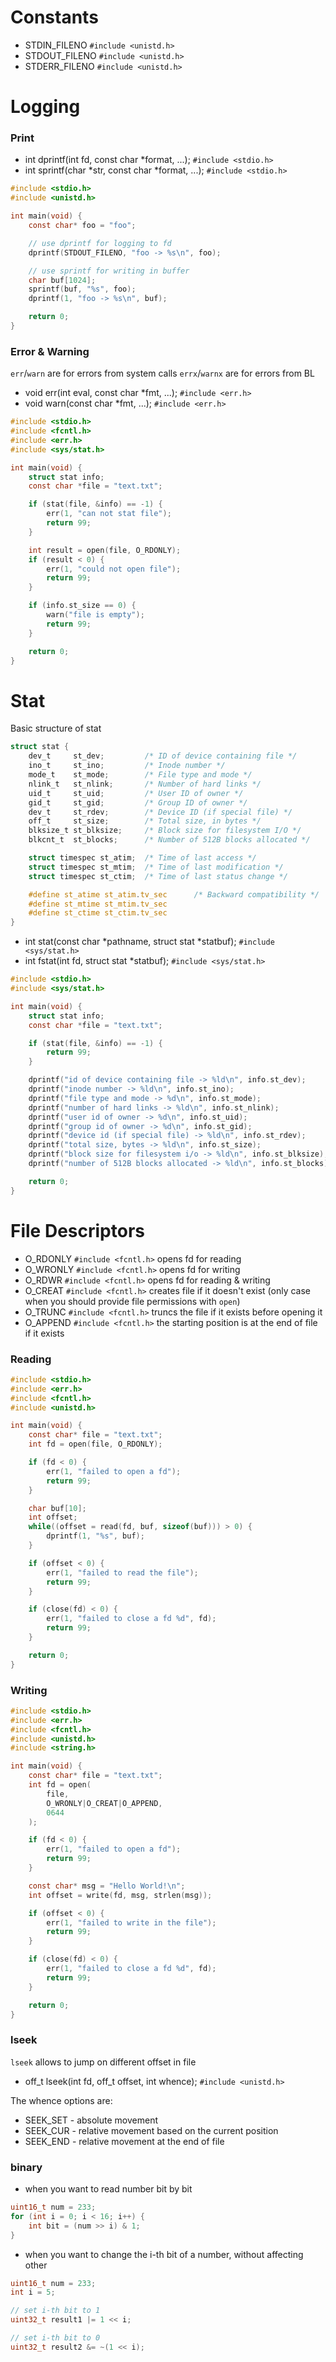 # Constants

- STDIN_FILENO `#include <unistd.h>`
- STDOUT_FILENO `#include <unistd.h>`
- STDERR_FILENO `#include <unistd.h>`

# Logging

### Print

- int dprintf(int fd, const char \*format, ...); `#include <stdio.h>`
- int sprintf(char *str, const char *format, ...); `#include <stdio.h>`

```c
#include <stdio.h>
#include <unistd.h>

int main(void) {
    const char* foo = "foo";

    // use dprintf for logging to fd
    dprintf(STDOUT_FILENO, "foo -> %s\n", foo);

    // use sprintf for writing in buffer
    char buf[1024];
    sprintf(buf, "%s", foo);
    dprintf(1, "foo -> %s\n", buf);

    return 0;
}
```

### Error & Warning

`err`/`warn` are for errors from system calls
`errx`/`warnx` are for errors from BL

- void err(int eval, const char \*fmt, ...); `#include <err.h>`
- void warn(const char \*fmt, ...); `#include <err.h>`

```c
#include <stdio.h>
#include <fcntl.h>
#include <err.h>
#include <sys/stat.h>

int main(void) {
    struct stat info;
    const char *file = "text.txt";

    if (stat(file, &info) == -1) {
        err(1, "can not stat file");
        return 99;
    }

    int result = open(file, O_RDONLY);
    if (result < 0) {
        err(1, "could not open file");
        return 99;
    }

    if (info.st_size == 0) {
        warn("file is empty");
        return 99;
    }

    return 0;
}
```

# Stat

Basic structure of stat

```c
struct stat {
    dev_t     st_dev;         /* ID of device containing file */
    ino_t     st_ino;         /* Inode number */
    mode_t    st_mode;        /* File type and mode */
    nlink_t   st_nlink;       /* Number of hard links */
    uid_t     st_uid;         /* User ID of owner */
    gid_t     st_gid;         /* Group ID of owner */
    dev_t     st_rdev;        /* Device ID (if special file) */
    off_t     st_size;        /* Total size, in bytes */
    blksize_t st_blksize;     /* Block size for filesystem I/O */
    blkcnt_t  st_blocks;      /* Number of 512B blocks allocated */

    struct timespec st_atim;  /* Time of last access */
    struct timespec st_mtim;  /* Time of last modification */
    struct timespec st_ctim;  /* Time of last status change */

    #define st_atime st_atim.tv_sec      /* Backward compatibility */
    #define st_mtime st_mtim.tv_sec
    #define st_ctime st_ctim.tv_sec
}
```

- int stat(const char *pathname, struct stat *statbuf); `#include <sys/stat.h>`
- int fstat(int fd, struct stat \*statbuf); `#include <sys/stat.h>`

```c
#include <stdio.h>
#include <sys/stat.h>

int main(void) {
    struct stat info;
    const char *file = "text.txt";

    if (stat(file, &info) == -1) {
        return 99;
    }

    dprintf("id of device containing file -> %ld\n", info.st_dev);
    dprintf("inode number -> %ld\n", info.st_ino);
    dprintf("file type and mode -> %d\n", info.st_mode);
    dprintf("number of hard links -> %ld\n", info.st_nlink);
    dprintf("user id of owner -> %d\n", info.st_uid);
    dprintf("group id of owner -> %d\n", info.st_gid);
    dprintf("device id (if special file) -> %ld\n", info.st_rdev);
    dprintf("total size, bytes -> %ld\n", info.st_size);
    dprintf("block size for filesystem i/o -> %ld\n", info.st_blksize);
    dprintf("number of 512B blocks allocated -> %ld\n", info.st_blocks);

    return 0;
}
```

# File Descriptors

- O_RDONLY `#include <fcntl.h>` opens fd for reading
- O_WRONLY `#include <fcntl.h>` opens fd for writing
- O_RDWR `#include <fcntl.h>` opens fd for reading & writing
- O_CREAT `#include <fcntl.h>` creates file if it doesn't exist (only case when you should provide file permissions with `open`)
- O_TRUNC `#include <fcntl.h>` truncs the file if it exists before opening it
- O_APPEND `#include <fcntl.h>` the starting position is at the end of file if it exists

### Reading

```c
#include <stdio.h>
#include <err.h>
#include <fcntl.h>
#include <unistd.h>

int main(void) {
    const char* file = "text.txt";
    int fd = open(file, O_RDONLY);

    if (fd < 0) {
        err(1, "failed to open a fd");
        return 99;
    }

    char buf[10];
    int offset;
    while((offset = read(fd, buf, sizeof(buf))) > 0) {
        dprintf(1, "%s", buf);
    }

    if (offset < 0) {
        err(1, "failed to read the file");
        return 99;
    }

    if (close(fd) < 0) {
        err(1, "failed to close a fd %d", fd);
        return 99;
    }

    return 0;
}
```

### Writing

```c
#include <stdio.h>
#include <err.h>
#include <fcntl.h>
#include <unistd.h>
#include <string.h>

int main(void) {
    const char* file = "text.txt";
    int fd = open(
        file,
        O_WRONLY|O_CREAT|O_APPEND,
        0644
    );

    if (fd < 0) {
        err(1, "failed to open a fd");
        return 99;
    }

    const char* msg = "Hello World!\n";
    int offset = write(fd, msg, strlen(msg));

    if (offset < 0) {
        err(1, "failed to write in the file");
        return 99;
    }

    if (close(fd) < 0) {
        err(1, "failed to close a fd %d", fd);
        return 99;
    }

    return 0;
}
```

### lseek

`lseek` allows to jump on different offset in file

- off_t lseek(int fd, off_t offset, int whence); `#include <unistd.h>`

The whence options are:

- SEEK_SET - absolute movement
- SEEK_CUR - relative movement based on the current position
- SEEK_END - relative movement at the end of file

### binary

- when you want to read number bit by bit
```c
uint16_t num = 233;
for (int i = 0; i < 16; i++) {
    int bit = (num >> i) & 1;
}
```

- when you want to change the i-th bit of a number, without affecting other
```c
uint16_t num = 233;
int i = 5;

// set i-th bit to 1
uint32_t result1 |= 1 << i;

// set i-th bit to 0
uint32_t result2 &= ~(1 << i);
```
